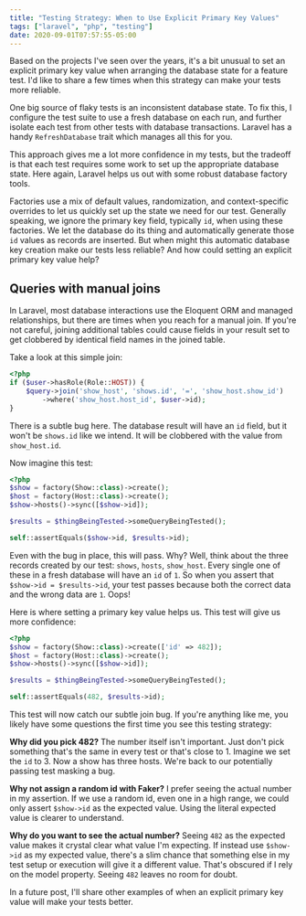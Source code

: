 ```yaml
---
title: "Testing Strategy: When to Use Explicit Primary Key Values"
tags: ["laravel", "php", "testing"]
date: 2020-09-01T07:57:55-05:00
---
```


Based on the projects I've seen over the years, it's a bit unusual to set an explicit primary key value when arranging the database state for a feature test. I'd like to share a few times when this strategy can make your tests more reliable.

<!--more-->

One big source of flaky tests is an inconsistent database state. To fix this, I configure the test suite to use a fresh database on each run, and further isolate each test from other tests with database transactions. Laravel has a handy `RefreshDatabase` trait which manages all this for you. 

This approach gives me a lot more confidence in my tests, but the tradeoff is that each test requires some work to set up the appropriate database state. Here again, Laravel helps us out with some robust database factory tools.

Factories use a mix of default values, randomization, and context-specific overrides to let us quickly set up the state we need for our test. Generally speaking, we ignore the primary key field, typically `id`, when using these factories. We let the database do its thing and automatically generate those `id` values as records are inserted. But when might this automatic database key creation make our tests less reliable? And how could setting an explicit primary key value help?

## Queries with manual joins

In Laravel, most database interactions use the Eloquent ORM and managed relationships, but there are times when you reach for a manual join. If you're not careful, joining additional tables could cause fields in your result set to get clobbered by identical field names in the joined table.

Take a look at this simple join:
```php
<?php
if ($user->hasRole(Role::HOST)) {
    $query->join('show_host', 'shows.id', '=', 'show_host.show_id')
        ->where('show_host.host_id', $user->id);
}
```

There is a subtle bug here. The database result will have an `id` field, but it won't be `shows.id` like we intend. It will be clobbered with the value from `show_host.id`. 

Now imagine this test:
```php
<?php
$show = factory(Show::class)->create();
$host = factory(Host::class)->create();
$show->hosts()->sync([$show->id]);

$results = $thingBeingTested->someQueryBeingTested();

self::assertEquals($show->id, $results->id);
```

Even with the bug in place, this will pass. Why? Well, think about the three records created by our test: `shows`, `hosts`, `show_host`. Every single one of these in a fresh database will have an `id` of `1`. So when you assert that `$show->id = $results->id`, your test passes because both the correct data and the wrong data are `1`. Oops!

Here is where setting a primary key value helps us. This test will give us more confidence:
```php
<?php
$show = factory(Show::class)->create(['id' => 482]);
$host = factory(Host::class)->create();
$show->hosts()->sync([$show->id]);

$results = $thingBeingTested->someQueryBeingTested();

self::assertEquals(482, $results->id);
```

This test will now catch our subtle join bug. If you're anything like me, you likely have some questions the first time you see this testing strategy:

**Why did you pick 482?** The number itself isn't important. Just don't pick something that's the same in every test or that's close to 1. Imagine we set the `id` to 3. Now a show has three hosts. We're back to our potentially passing test masking a bug.

**Why not assign a random id with Faker?** I prefer seeing the actual number in my assertion. If we use a random id, even one in a high range, we could only assert `$show->id` as the expected value. Using the literal expected value is clearer to understand.

**Why do you want to see the actual number?** Seeing `482` as the expected value makes it crystal clear what value I'm expecting. If instead use `$show->id` as my expected value, there's a slim chance that something else in my test setup or execution will give it a different value. That's obscured if I rely on the model property. Seeing `482` leaves no room for doubt.

In a future post, I'll share other examples of when an explicit primary key value will make your tests better.